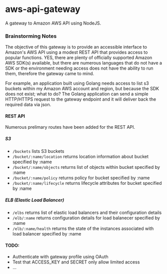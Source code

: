 aws-api-gateway
===============

A gateway to Amazon AWS API using NodeJS.

### Brainstorming Notes
The objective of this gateway is to provide an accessible interface to Amazon's AWS API using a modest REST API that provides access to popular functions.  YES, there are plenty of officially supported Amazon AWS SDK(s) available, but there are numerous languages that do not have a SDK or the environment needing access does not have the ability to run them, therefore the gateway came to mind.

For example, an application built using Golang needs access to list s3 buckets within my Amazon AWS account and region, but because the SDK does not exist; what to do?  The Golang application can send a simple HTTP/HTTPS request to the gateway endpoint and it will deliver back the required data via json.

#### REST API
Numerous prelimary routes have been added for the REST API.

##### S3
* `/buckets` lists S3 buckets
* `/bucket/:name/location` returns location information about bucket specified by :name
* `/bucket/:name/objects` returns list of objects within bucket specified by :name
* `/bucket/:name/policy` returns policy for bucket specified by :name
* `/bucket/:name/lifecycle` returns lifecycle attributes for bucket specified by :name

##### ELB (Elastic Load Balancer)
* `/elbs` returns list of elastic load balancers and their configuration details
* `/elb/:name` returns configuration details for load balanecer specified by :name
* `/elb/:name/health` returns the state of the instances associated with load balancer specified by :name

#### TODO:
* Authenticate with gateway profile using OAuth
* Test that ACCESS_KEY and SECRET only allow limited access
* ...
